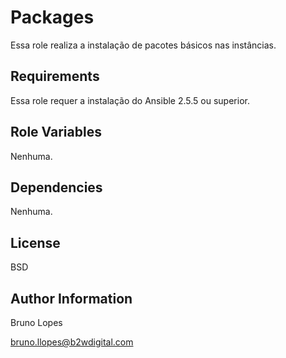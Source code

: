 Packages
=========

Essa role realiza a instalação de pacotes básicos nas instâncias.

Requirements
------------

Essa role requer a instalação do Ansible 2.5.5 ou superior.

Role Variables
--------------

Nenhuma.

Dependencies
------------

Nenhuma.

License
-------

BSD

Author Information
------------------

Bruno Lopes

bruno.llopes@b2wdigital.com
